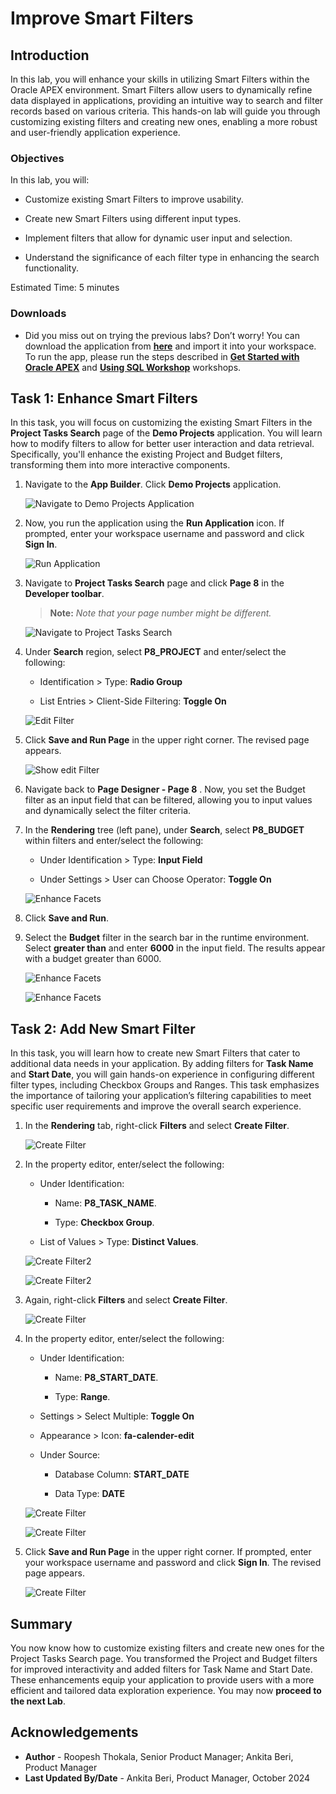 # Improve Smart Filters

## Introduction

In this lab, you will enhance your skills in utilizing Smart Filters within the Oracle APEX environment. Smart Filters allow users to dynamically refine data displayed in applications, providing an intuitive way to search and filter records based on various criteria. This hands-on lab will guide you through customizing existing filters and creating new ones, enabling a more robust and user-friendly application experience.

### Objectives

In this lab, you will:

- Customize existing Smart Filters to improve usability.

- Create new Smart Filters using different input types.

- Implement filters that allow for dynamic user input and selection.

- Understand the significance of each filter type in enhancing the search functionality.

Estimated Time: 5 minutes

### Downloads

- Did you miss out on trying the previous labs? Don’t worry! You can download the application from **[here](files/hol10.sql)** and import it into your workspace. To run the app, please run the steps described in **[Get Started with Oracle APEX](https://livelabs.oracle.com/pls/apex/r/dbpm/livelabs/run-workshop?p210_wid=3509)** and **[Using SQL Workshop](https://livelabs.oracle.com/pls/apex/r/dbpm/livelabs/run-workshop?p210_wid=3524)** workshops.

## Task 1: Enhance Smart Filters

In this task, you will focus on customizing the existing Smart Filters in the **Project Tasks Search** page of the **Demo Projects** application. You will learn how to modify filters to allow for better user interaction and data retrieval. Specifically, you'll enhance the existing Project and Budget filters, transforming them into more interactive components.

1. Navigate to the **App Builder**. Click **Demo Projects** application.

    ![Navigate to Demo Projects Application](./images/select-projects-app.png " ")

2. Now, you run the application using the **Run Application** icon. If prompted, enter your workspace username and password and click **Sign In**.

    ![Run Application](images/run-application01.png " ")

3. Navigate to **Project Tasks Search** page and click **Page 8** in the **Developer toolbar**.

    > **Note:** _Note that your page number might be different._

    ![Navigate to Project Tasks Search](images/navigate-to-page8.png " ")

4. Under **Search** region, select **P8\_PROJECT** and enter/select the following:

    - Identification > Type: **Radio Group**

    - List Entries > Client-Side Filtering: **Toggle On**

    ![Edit Filter](images/edit-filter1.png " ")

5. Click **Save and Run Page** in the upper right corner.
The revised page appears.

    ![Show edit Filter](images/show-edit-filter1.png " ")

6. Navigate back to **Page Designer - Page 8** . Now, you set the Budget filter as an input field that can be filtered, allowing you to input values and dynamically select the filter criteria.

7. In the **Rendering** tree (left pane), under **Search**, select **P8\_BUDGET** within filters and enter/select the following:

   - Under Identification > Type: **Input Field**

   - Under Settings > User can Choose Operator: **Toggle On**

    ![Enhance Facets](./images/enhance-facet1.png " ")

8. Click **Save and Run**.

9. Select the **Budget** filter in the search bar in the runtime environment. Select **greater than** and enter **6000** in the input field. The results appear with a budget greater than 6000.

    ![Enhance Facets](./images/enhance-facet2.png " ")

    ![Enhance Facets](./images/enhance-facet3.png " ")

## Task 2: Add New Smart Filter

In this task, you will learn how to create new Smart Filters that cater to additional data needs in your application. By adding filters for **Task Name** and **Start Date**, you will gain hands-on experience in configuring different filter types, including Checkbox Groups and Ranges. This task emphasizes the importance of tailoring your application’s filtering capabilities to meet specific user requirements and improve the overall search experience.

1. In the **Rendering** tab, right-click **Filters** and select **Create Filter**.

    ![Create Filter](images/create-filter.png " ")

2. In the property editor, enter/select the following:

    - Under Identification:

      - Name: **P8\_TASK_NAME**.

      - Type: **Checkbox Group**.

    - List of Values > Type: **Distinct Values**.

    ![Create Filter2](images/create-filter10.png " ")

    ![Create Filter2](images/task-name.png " ")

3. Again, right-click **Filters** and select **Create Filter**.

    ![Create Filter](images/create-filter02.png " ")

4. In the property editor, enter/select the following:

    - Under Identification:

        - Name: **P8\_START_DATE**.

        - Type: **Range**.

    - Settings > Select Multiple: **Toggle On**

    - Appearance > Icon: **fa-calender-edit**

    - Under Source:

        - Database Column: **START_DATE**

        - Data Type: **DATE**

    ![Create Filter](images/create-filter04.png " ")

    ![Create Filter](images/create-filter03.png " ")

5. Click **Save and Run Page** in the upper right corner. If prompted, enter your workspace username and password and click **Sign In**. The revised page appears.

    ![Create Filter](images/start-date.png " ")

## Summary

You now know how to customize existing filters and create new ones for the Project Tasks Search page. You transformed the Project and Budget filters for improved interactivity and added filters for Task Name and Start Date. These enhancements equip your application to provide users with a more efficient and tailored data exploration experience. You may now **proceed to the next Lab**.

## Acknowledgements

- **Author** - Roopesh Thokala, Senior Product Manager; Ankita Beri, Product Manager
- **Last Updated By/Date** - Ankita Beri, Product Manager, October 2024
